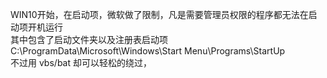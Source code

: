 WIN10开始，在启动项，微软做了限制，凡是需要管理员权限的程序都无法在启动项开机运行<br>
其中包含了启动文件夹以及注册表启动项<br>
C:\ProgramData\Microsoft\Windows\Start Menu\Programs\StartUp<br>
不过用 vbs/bat 却可以轻松的绕过，
